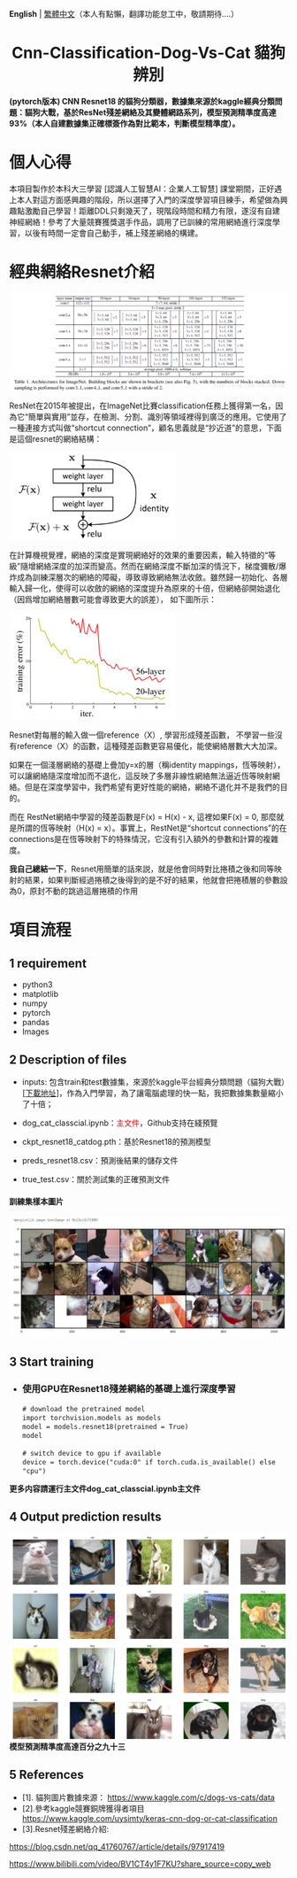 **English** | [繁體中文](./README.zh-CN.md)（本人有點懶，翻譯功能怠工中，敬請期待....）
<h1 align="center">Cnn-Classification-Dog-Vs-Cat 貓狗辨別</h1>

**(pytorch版本) CNN Resnet18 的貓狗分類器，數據集來源於kaggle經典分類問題：貓狗大戰，基於ResNet殘差網絡及其變體網路系列，模型預測精準度高達93%（本人自建數據集正確標簽作為對比範本，判斷模型精準度）。**

# 個人心得

本項目製作於本科大三學習 [認識人工智慧AI：企業人工智慧] 課堂期間，正好遇上本人對這方面感興趣的階段，所以選擇了入門的深度學習項目練手，希望做為興趣點激勵自己學習！距離DDL只剩幾天了，現階段時間和精力有限，遂沒有自建神經網絡！參考了大量競賽獲獎選手作品，調用了已訓練的常用網絡進行深度學習，以後有時間一定會自己動手，補上殘差網絡的構建。

# 經典網絡Resnet介紹

![圖1-Resnet](https://github.com/yexiaopingguo/Cat-Dog-Classification/blob/main/photo/resnet.png)

ResNet在2015年被提出，在ImageNet比賽classification任務上獲得第一名，因為它“簡單與實用”並存，在檢測、分割、識別等領域裡得到廣泛的應用。它使用了一種連接方式叫做“shortcut connection”，顧名思義就是“抄近道”的意思，下面是這個resnet的網絡結構：

<img src="https://github.com/yexiaopingguo/Cat-Dog-Classification/blob/main/photo/shortcut.png" width="300"/>

在計算機視覺裡，網絡的深度是實現網絡好的效果的重要因素，輸入特徵的“等級”隨增網絡深度的加深而變高。然而在網絡深度不斷加深的情況下，梯度彌散/爆炸成為訓練深層次的網絡的障礙，導致導致網絡無法收斂。雖然歸一初始化、各層輸入歸一化，使得可以收斂的網絡的深度提升為原來的十倍，但網絡卻開始退化 （因爲增加網絡層數可能會導致更大的誤差）， 如下圖所示：

<img src="https://github.com/yexiaopingguo/Cat-Dog-Classification/blob/main/photo/classical_deep.png" width="300"/>

Resnet對每層的輸入做一個reference（X）, 學習形成殘差函數， 不學習一些沒有reference（X）的函數，這種殘差函數更容易優化，能使網絡層數大大加深。

如果在一個淺層網絡的基礎上疊加y=x的層（稱identity mappings，恆等映射），可以讓網絡隨深度增加而不退化，這反映了多層非線性網絡無法逼近恆等映射網絡。但是在深度學習中，我們希望有更好性能的網絡，網絡不退化并不是我們的目的。

而在 RestNet網絡中學習的殘差函數是F(x) = H(x) - x, 這裡如果F(x) = 0, 那麼就是所謂的恆等映射（H(x) = x）。事實上，RestNet是“shortcut connections”的在connections是在恆等映射下的特殊情況，它沒有引入額外的參數和計算的複雜度。

**我自己總結一下**，Resnet用簡單的話來説，就是他會同時對比捲積之後和同等映射的結果，如果判斷經過捲積之後得到的是不好的結果，他就會把捲積層的參數設為0，原封不動的跳過這層捲積的作用




# 項目流程

## 1 requirement
- python3
- matplotlib
- numpy
- pytorch
- pandas
- Images

## 2 Description of files
- inputs: 包含train和test數據集，來源於kaggle平台經典分類問題（貓狗大戰）[[下載地址]](https://www.kaggle.com/c/dogs-vs-cats/data)，作為入門學習，為了讓電腦處理的快一點，我把數據集數量縮小了十倍；

- dog_cat_classcial.ipynb：<font color=red>主文件</font>，Github支持在綫預覽

- ckpt_resnet18_catdog.pth：基於Resnet18的預測模型

- preds_resnet18.csv：預測後結果的儲存文件

- true_test.csv：關於測試集的正確預測文件

#### 訓練集樣本圖片
![Training set](https://github.com/yexiaopingguo/Cat-Dog-Classification/blob/main/photo/train_photo.png)

## 3 Start training
- ### 使用GPU在Resnet18殘差網絡的基礎上進行深度學習
    ```shell
  # download the pretrained model
  import torchvision.models as models
  model = models.resnet18(pretrained = True)
  model

  # switch device to gpu if available
  device = torch.device("cuda:0" if torch.cuda.is_available() else "cpu")
    ```
**更多内容請運行主文件dog_cat_classcial.ipynb主文件**

## 4 Output prediction results
![Prediction set](https://github.com/yexiaopingguo/Cat-Dog-Classification/blob/main/photo/pre_photo.png)
**模型預測精準度高達百分之九十三**

## 5 References
- [1]. 貓狗圖片數據來源：
https://www.kaggle.com/c/dogs-vs-cats/data
- [2].參考kaggle競賽銅牌獲得者項目
https://www.kaggle.com/uysimty/keras-cnn-dog-or-cat-classification
- [3].Resnet殘差網絡介紹:

https://blog.csdn.net/qq_41760767/article/details/97917419

https://www.bilibili.com/video/BV1CT4y1F7KU?share_source=copy_web